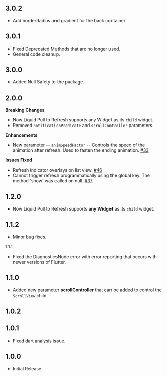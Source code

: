 ## 3.0.2
* Add borderRadius and gradient for the back container

## 3.0.1
* Fixed Deprecated Methods that are no longer used.
* General code cleanup.

## 3.0.0
* Added Null Safety to the package.

## 2.0.0
**Breaking Changes**

* Now Liquid Pull to Refresh supports any Widget as its `child` widget.
* Removed `notificationPredicate` and `scrollController` parameters.

**Enhancements**

* New parameter -- `animSpeedFactor` -- Controls the speed of the animation after refresh. Used to fasten the ending animation. [#33](https://github.com/aagarwal1012/Liquid-Pull-To-Refresh/issues/33)

**Issues Fixed**

* Refresh indicator overlays on list view. [#46](https://github.com/aagarwal1012/Liquid-Pull-To-Refresh/issues/46)
* Cannot trigger refresh programmatically using the global key. The method 'show' was called on null. [#37](https://github.com/aagarwal1012/Liquid-Pull-To-Refresh/issues/37)

## 1.2.0
* Now Liquid Pull to Refresh supports **any Widget** as its `child` widget.

## 1.1.2
* Minor bug fixes.

 1.1.1
* Fixed the DiagnosticsNode error with error reporting that occurs with newer versions of Flutter.

## 1.1.0
* Added new parameter **scrollController** that can be added to control the `ScrollView` child.

## 1.0.2

## 1.0.1
* Fixed dart analysis issue.

## 1.0.0
* Initial Release.
